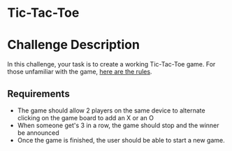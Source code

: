 # Tic-Tac-Toe

# Challenge Description

In this challenge, your task is to create a working Tic-Tac-Toe game.
For those unfamiliar with the game, [here are the rules](https://www.wikihow.com/Play-Tic-Tac-Toe).

## Requirements

- The game should allow 2 players on the same device to alternate clicking on the game board to add an X or an O
- When someone get's 3 in a row, the game should stop and the winner be announced
- Once the game is finished, the user should be able to start a new game.
